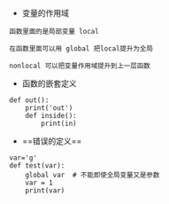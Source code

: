 - 变量的作用域

```
函数里面的是局部变量 local

在函数里面可以用 global 把local提升为全局

nonlocal 可以把变量作用域提升到上一层函数
```

- 函数的嵌套定义


```
def out():
    print('out')
    def inside():
        print(in)
```

- ==错误的定义==
```
var='g'
def test(var):
    global var  # 不能即使全局变量又是参数
    var = 1
    print(var)
```


